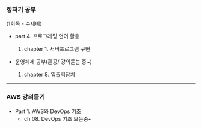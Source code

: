 ### 정처기 공부

(1회독 - 수제비)
- part 4. 프로그래밍 언어 활용
    1. chapter 1. 서버프로그램 구현


- 운영체제 공부(혼공/ 강의듣는 중~)
    1. chapter 8. 입출력장치
---

### AWS 강의듣기
- Part 1. AWS와 DevOps 기초
    - ch 08. DevOps 기초 보는중~

